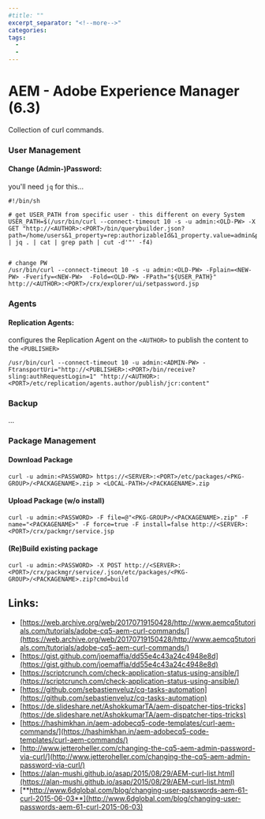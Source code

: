 ```yaml
---
#title: ""
excerpt_separator: "<!--more-->"
categories:
tags:
  - 
  - 
---
```



# AEM - Adobe Experience Manager (6.3)

Collection of curl commands.

### 

### User Management

#### Change (Admin-)Password:

you'll need `jq` for this...

```
#!/bin/sh

# get USER_PATH from specific user - this different on every System
USER_PATH=$(/usr/bin/curl --connect-timeout 10 -s -u admin:<OLD-PW> -X GET "http://<AUTHOR>:<PORT>/bin/querybuilder.json?path=/home/users&1_property=rep:authorizableId&1_property.value=admin&p.limit=-1" | jq . | cat | grep path | cut -d'"' -f4)


# change PW
/usr/bin/curl --connect-timeout 10 -s -u admin:<OLD-PW> -Fplain=<NEW-PW> -Fverify=<NEW-PW>  -Fold=<OLD-PW> -FPath="${USER_PATH}" http://<AUTHOR>:<PORT>/crx/explorer/ui/setpassword.jsp
```

### 

### Agents

#### Replication Agents:

configures the Replication Agent on the `<AUTHOR>` to publish the content to the `<PUBLISHER>`

```
/usr/bin/curl --connect-timeout 10 -u admin:<ADMIN-PW> -FtransportUri="http://<PUBLISHER>:<PORT>/bin/receive?sling:authRequestLogin=1" "http://<AUTHOR>:<PORT>/etc/replication/agents.author/publish/jcr:content"
```

### Backup

...

### Package Management

#### Download Package

```
curl -u admin:<PASSWORD> https://<SERVER>:<PORT>/etc/packages/<PKG-GROUP>/<PACKAGENAME>.zip > <LOCAL-PATH>/<PACKAGENAME>.zip
```

#### Upload Package (w/o install)

```
curl -u admin:<PASSWORD> -F file=@"<PKG-GROUP>/<PACKAGENAME>.zip" -F name="<PACKAGENAME>" -F force=true -F install=false http://<SERVER>:<PORT>/crx/packmgr/service.jsp
```

#### (Re)Build existing package

```
curl -u admin:<PASSWORD> -X POST http://<SERVER>:<PORT>/crx/packmgr/service/.json/etc/packages/<PKG-GROUP>/<PACKAGENAME>.zip?cmd=build
```

## Links:

* [https://web.archive.org/web/20170719150428/http://www.aemcq5tutorials.com/tutorials/adobe-cq5-aem-curl-commands/](https://web.archive.org/web/20170719150428/http://www.aemcq5tutorials.com/tutorials/adobe-cq5-aem-curl-commands/)
* [https://gist.github.com/joemaffia/dd55e4c43a24c4948e8d](https://gist.github.com/joemaffia/dd55e4c43a24c4948e8d)
* [https://scriptcrunch.com/check-application-status-using-ansible/](https://scriptcrunch.com/check-application-status-using-ansible/)
* [https://github.com/sebastienveluz/cq-tasks-automation](https://github.com/sebastienveluz/cq-tasks-automation)
* [https://de.slideshare.net/AshokkumarTA/aem-dispatcher-tips-tricks](https://de.slideshare.net/AshokkumarTA/aem-dispatcher-tips-tricks)
* [https://hashimkhan.in/aem-adobecq5-code-templates/curl-aem-commands/](https://hashimkhan.in/aem-adobecq5-code-templates/curl-aem-commands/)
* [http://www.jetteroheller.com/changing-the-cq5-aem-admin-password-via-curl/](http://www.jetteroheller.com/changing-the-cq5-aem-admin-password-via-curl/)
* [https://alan-mushi.github.io/asap/2015/08/29/AEM-curl-list.html](https://alan-mushi.github.io/asap/2015/08/29/AEM-curl-list.html)
* [**http://www.6dglobal.com/blog/changing-user-passwords-aem-61-curl-2015-06-03**](http://www.6dglobal.com/blog/changing-user-passwords-aem-61-curl-2015-06-03)



